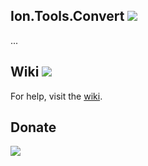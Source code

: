 Ion.Tools.Convert ![](https://img.shields.io/badge/style-1.0-blue.svg?style=flat&label=Version)
---
...

Wiki ![](https://img.shields.io/badge/style-Coming%20soon!-red.svg?style=flat&label=)
---
For help, visit the [wiki](https://github.com/ionsharp/Ion.Tools.Convert/wiki).

Donate
---
[![](https://www.paypalobjects.com/en_US/i/btn/btn_donateCC_LG.gif)](https://www.paypal.com/cgi-bin/webscr?cmd=_s-xclick&hosted_button_id=AJJG6PWLBYQNG)